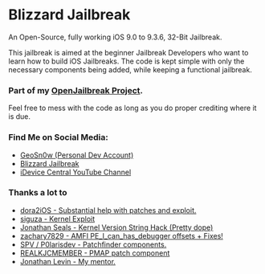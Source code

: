 # Blizzard Jailbreak
An Open-Source, fully working iOS 9.0 to 9.3.6, 32-Bit Jailbreak. 

This jailbreak is aimed at the beginner Jailbreak Developers who want to learn how to build iOS Jailbreaks.
The code is kept simple with only the necessary components being added, while keeping a functional jailbreak.

### Part of my <a href="https://github.com/GeoSn0w/OpenJailbreak">OpenJailbreak Project</a>.

Feel free to mess with the code as long as you do proper crediting where it is due.

### Find Me on Social Media:
* <a href="https://twitter.com/FCE365">GeoSn0w (Personal Dev Account)</a>
* <a href="https://twitter.com/GetBlizzardJB">Blizzard Jailbreak</a>
* <a href="https://youtube.com/fce365official">iDevice Central YouTube Channel</a>

### Thanks a lot to

* <a href="https://github.com/dora2-iOS"> dora2iOS - Substantial help with patches and exploit.</a>
* <a href="https://github.com/siguza"> siguza - Kernel Exploit</a>
* <a href="https://github.com/JonathanSeals"> Jonathan Seals - Kernel Version String Hack (Pretty dope) </a>
* <a href="https://github.com/zachary7829"> zachary7829 - AMFI PE_I_can_has_debugger offsets + Fixes!</a>
* <a href="https://github.com/p0larisdev"> SPV / P0larisdev - Patchfinder components.</a>
* <a href="https://twitter.com/REALKJCMEMBER"> REALKJCMEMBER - PMAP patch component</a>
* <a href="https://twitter.com/Morpheus______"> Jonathan Levin - My mentor.</a>
